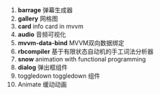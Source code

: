 1. **barrage**
弹幕生成器
2. **gallery**
网格图
3. **card**
info card in mvvm
4. **audio**
音频可视化
5. **mvvm-data-bind**
MVVM双向数据绑定
6. **rbcompiler**
基于有限状态自动机的手工词法分析器
7. **snow**
animation with functional programming
8. **dialog**
弹出框组件
9. toggledown
toggledown 组件
10. Animate
缓动动画
